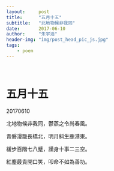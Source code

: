 ```yaml
---
layout:     post
title:      "五月十五"
subtitle:   "北地物候非我同"
date:       2017-06-10
author:     "朱宇浩"
header-img: "img/post_head_pic_js.jpg"
tags:
    - poem
---
```


​
# 五月十五
20170610

北地物候非我同，鬱蒸之令尚春風。

青磐漫籠長橋北，明月斜生鹿港東。

緩步百階七八蹙，謹身十事二三空。

紅塵最貴開口笑，叩命不如為善功。

